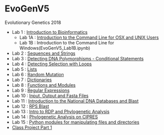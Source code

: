 # EvoGenV5
Evolutionary Genetics 2018

* Lab 1 : [Introduction to Bioinformatics](EvoGenV5_Lab1.ipynb)
    * Lab 1A : [Introduction to the Command Line for OSX and UNIX Users](EvoGenV5_Lab1A.ipynb)
    * Lab 1B : Introduction to the Command Line for Windows(EvoGenV5_Lab1B.ipynb)
* Lab 2 : [Sequences and Strings](EvoGenV5_Lab2.ipynb)
* Lab 3 : [Detecting DNA Polymorphisms - Conditional Statements](EvoGenV5_Lab3.ipynb)
* Lab 4 : [Detecting Selection with Loops](EvoGenV5_Lab4.ipynb)
* Lab 5 : [Lists](EvoGenV5_Lab5.ipynb)
* Lab 6 : [Random Mutation](EvoGenV5_Lab6.ipynb)
* Lab 7 : [Dictionaries](EvoGenV5_Lab7.ipynb)
* Lab 8 : [Functions and Modules](EvoGenV5_Lab8.ipynb)
* Lab 9 : [Regular Expressions](EvoGenV5_Lab9.ipynb)
* Lab 10 : [Input, Output and Fasta Files](EvoGenV5_Lab10.ipynb)
* Lab 11 : [Introduction to the National DNA Databases and Blast](EvoGenV5_Lab11.ipynb)
* Lab 12 : [RPS Blast](EvoGenV5_Lab12.ipynb)
* Lab 13 : [Intro to RDP and Phylogenetic Analysis](EvoGenV5_Lab13.ipynb)
* Lab 14 : [Phylogenetic Analysis on CIPRES](EvoGenV5_Lab14.ipynb)
* Lab 15 : [Python modules for manipulating files and directories](EvoGenV5_Lab15.ipynb)
* [Class Project Part 1](Project_Part1.ipynb)
